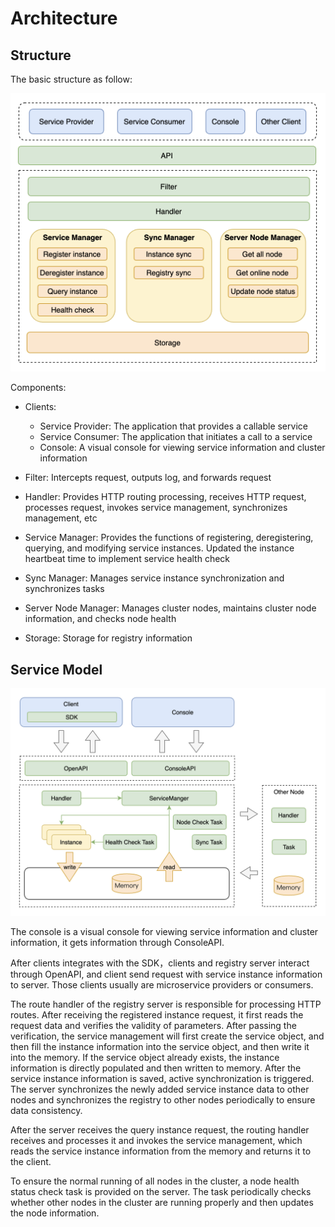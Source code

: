 # Architecture

## Structure

The basic structure as follow:

<p align="center">
<img src="../images/architecture_en_1.png" alt="architecture_en_1" style="zoom:50%;" />
</p>

Components:

* Clients:
  * Service Provider: The application that provides a callable service
  * Service Consumer: The application that initiates a call to a service
  * Console: A visual console for viewing service information and cluster information

* Filter: Intercepts request, outputs log, and forwards request
* Handler: Provides HTTP routing processing, receives HTTP request, processes request, invokes service management, synchronizes management, etc
* Service Manager: Provides the functions of registering, deregistering, querying, and modifying service instances. Updated the instance heartbeat time to implement service health check
* Sync Manager: Manages service instance synchronization and synchronizes tasks
* Server Node Manager: Manages cluster nodes, maintains cluster node information, and checks node health
* Storage: Storage for registry information


## Service Model

<p align="center">
<img src="../images/architecture_en_2.png" alt="architecture_en_2" style="zoom:50%;" />
</p>

The console is a visual console for viewing service information and cluster information, it gets information through ConsoleAPI.

After clients integrates with the SDK，clients and registry server interact through OpenAPI, and client send request with service instance information to server. Those clients usually are microservice providers or consumers.

The route handler of the registry server is responsible for processing HTTP routes. After receiving the registered instance request, it first reads the request data and verifies the validity of parameters. After passing the verification, the service management will first create the service object, and then fill the instance information into the service object, and then write it into the memory. If the service object already exists, the instance information is directly populated and then written to memory. After the service instance information is saved, active synchronization is triggered. The server synchronizes the newly added service instance data to other nodes and synchronizes the registry to other nodes periodically to ensure data consistency.

After the server receives the query instance request, the routing handler receives and processes it and invokes the service management, which reads the service instance information from the memory and returns it to the client.

To ensure the normal running of all nodes in the cluster, a node health status check task is provided on the server. The task periodically checks whether other nodes in the cluster are running properly and then updates the node information.
